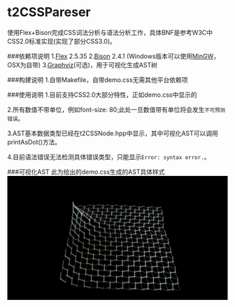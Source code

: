 # t2CSSPareser

使用Flex+Bison完成CSS词法分析与语法分析工作，具体BNF是参考W3C中CSS2.0标准实现(实现了部分CSS3.0)。

###依赖项说明
1.[Flex](http://flex.sourceforge.net/) 2.5.35 
2.[Bison](https://www.gnu.org/software/bison/) 2.4.1
(Windows版本可以使用[MinGW](http://www.mingw.org/)，OSX为自带)
3.[Graphviz](http://www.graphviz.org/)(可选)，用于可视化生成AST树

###构建说明
1.自带Makefile，自带demo.css无需其他平台依赖项

###使用说明
1.目前支持CSS2.0大部分特性，正如demo.css中显示的

2.所有数值不带单位，例如font-size: 80;此处一旦数值带有单位将会发生```不可预测错误```。

3.AST基本数据类型已经在t2CSSNode.hpp中显示，其中可视化AST可以调用printAsDot()方法。

4.目前语法错误无法检测具体错误类型，只能显示```Error: syntax error.```。

###可视化AST
此为给出的demo.css生成的AST具体样式
![AST](https://github.com/BentleyBlanks/WovenCloth/blob/master/screenshot/1.png)






